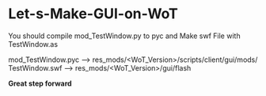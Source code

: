 # Let-s-Make-GUI-on-WoT  
You should compile mod_TestWindow.py to pyc  and Make swf File with TestWindow.as  

mod_TestWindow.pyc  -->  res_mods/<WoT_Version>/scripts/client/gui/mods/  
TestWindow.swf  -->  res_mods/<WoT_Version>/gui/flash  
  
<b>Great step forward</b>  
